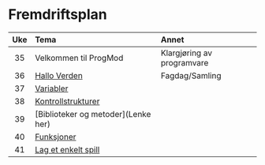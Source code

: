 # Fremdriftsplan

| Uke | Tema | Annet |
|:---:|:----|:-----|
| 35 | Velkommen til ProgMod | Klargjøring av programvare |
| 36 | [Hallo Verden](https://github.com/fagstoff/ProgMod/blob/master/Fagstoff/helloWorld.ipynb) | Fagdag/Samling |
| 37 | [Variabler](https://github.com/fagstoff/ProgMod/blob/master/Fagstoff/variabler.ipynb) ||
| 38 | [Kontrollstrukturer](https://github.com/fagstoff/ProgMod/blob/master/Fagstoff/kontrollstrukturer.ipynb) ||
| 39 | [Biblioteker og metoder](Lenke her) ||
| 40 | [Funksjoner](https://github.com/fagstoff/ProgMod/blob/master/Fagstoff/funksjoner.ipynb) ||
| 41 | [Lag et enkelt spill](https://github.com/fagstoff/ProgMod/blob/master/Fagstoff/lag%20et%20enkelt%20spill.ipynb) ||
